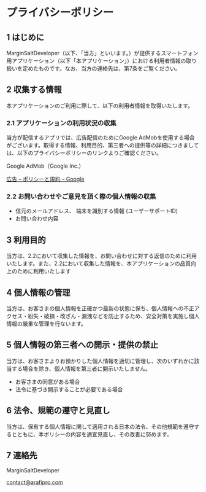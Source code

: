 # プライバシーポリシー

## 1 はじめに

MarginSaltDeveloper（以下、「当方」といいます。）が提供するスマートフォン用アプリケーション（以下「本アプリケーション」）における利用者情報の取り扱いを定めたものです。なお、当方の連絡先は、第7条をご覧ください。

## 2 収集する情報

本アプリケーションのご利用に際して、以下の利用者情報を取得いたします。

### 2.1 アプリケーションの利用状況の収集

当方が配信するアプリでは、広告配信のためにGoogle AdMobを使用する場合がございます。取得する情報、利用目的、第三者への提供等の詳細につきましては、以下のプライバシーポリシーのリンクよりご確認ください。

Google AdMob（Google Inc.）

[広告 – ポリシーと規約 – Google](https://policies.google.com/technologies/ads?hl=ja)

### 2.2 お問い合わせやご意見を頂く際の個人情報の収集

- 信元のメールアドレス、 端末を識別する情報 (ユーザーサポートID)
- お問い合わせ内容

## 3 利用目的

当方は、2.2において収集した情報を、お問い合わせに対する返信のために利用いたします。また、2.2において収集した情報を、本アプリケーションの品質向上のために利用いたします

## 4 個人情報の管理

当方は、お客さまの個人情報を正確かつ最新の状態に保ち、個人情報への不正アクセス・紛失・破損・改ざん・漏洩などを防止するため、安全対策を実施し個人情報の厳重な管理を行ないます。

## 5 個人情報の第三者への開示・提供の禁止

当方は、お客さまよりお預かりした個人情報を適切に管理し、次のいずれかに該当する場合を除き、個人情報を第三者に開示いたしません。

- お客さまの同意がある場合
- 法令に基づき開示することが必要である場合

## 6 法令、規範の遵守と見直し

当方は、保有する個人情報に関して適用される日本の法令、その他規範を遵守するとともに、本ポリシーの内容を適宜見直し、その改善に努めます。

## 7 連絡先

MarginSaltDeveloper

contact@arafipro.com

